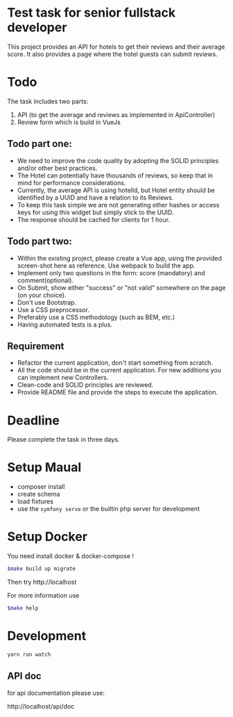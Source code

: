 # Test task for senior fullstack developer

This project provides an API for hotels to get their reviews and their average score. It also provides a page where the hotel guests can submit reviews.

# Todo

The task includes two parts:

1. API (to get the average and reviews as implemented in ApiController)
2. Review form which is build in VueJs

## Todo part one:

- We need to improve the code quality by adopting the SOLID principles and/or other best practices.
- The Hotel can potentially have thousands of reviews, so keep that in mind for performance considerations.
- Currently, the average API is using hotelId, but Hotel entity should be identified by a UUID and have a relation to its Reviews.
- To keep this task simple we are not generating other hashes or access keys for using this widget but simply stick to the UUID.
- The response should be cached for clients for 1 hour.

## Todo part two:

- Within the existing project, please create a Vue app, using the provided screen-shot here as reference. Use webpack to build the app.
- Implement only two questions in the form: score (mandatory) and comment(optional).
- On Submit, show either "success" or "not valid" somewhere on the page (on your choice).
- Don't use Bootstrap.
- Use a CSS preprocessor.
- Preferably use a CSS methodology (such as BEM, etc.)
- Having automated tests is a plus.

## Requirement

- Refactor the current application, don't start something from scratch.
- All the code should be in the current application. For new additions you can implement new Controllers.
- Clean-code and SOLID principles are reviewed.
- Provide README file and provide the steps to execute the application.

# Deadline

Please complete the task in three days.

# Setup Maual

- composer install
- create schema
- load fixtures
- use the `symfony serve` or the builtin php server for development

# Setup Docker

You need install docker & docker-compose !

```bash
$make build up migrate
```

Then try http://localhost

For more information use

```bash
$make help
```

# Development

```bash
yarn run watch
```

## API doc

for api documentation please use:

http://localhost/api/doc
